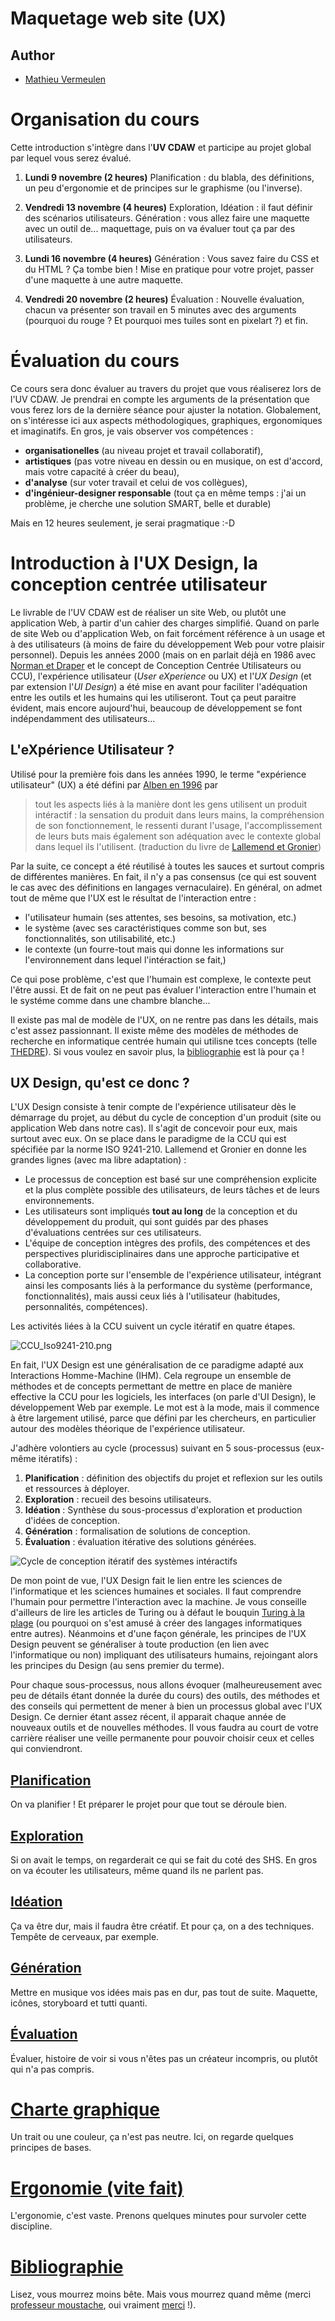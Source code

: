 # Maquetage web site (UX)

## Author
* [Mathieu Vermeulen](https://sites.google.com/view/mathieuvermeulen/)

# Organisation du cours
Cette introduction s'intègre dans l'**UV CDAW** et participe au projet global par lequel vous serez évalué.
1. **Lundi 9 novembre (2 heures)** Planification : du blabla, des définitions, un peu d'ergonomie et de principes sur le graphisme (ou l'inverse).

2. **Vendredi 13 novembre (4 heures)** Exploration, Idéation : il faut définir des scénarios utilisateurs. Génération : vous allez faire une maquette avec un outil de... maquettage, puis on va évaluer tout ça par des utilisateurs.
3. **Lundi 16 novembre (4 heures)** Génération : Vous savez faire du CSS et du HTML ? Ça tombe bien ! Mise en pratique pour votre projet, passer d'une maquette à une autre maquette.
4. **Vendredi 20 novembre (2 heures)** Évaluation : Nouvelle évaluation, chacun va présenter son travail en 5 minutes avec des arguments (pourquoi du rouge ? Et pourquoi mes tuiles sont en pixelart ?) et fin.

# Évaluation du cours
Ce cours sera donc évaluer au travers du projet que vous réaliserez lors de l'UV CDAW. Je prendrai en compte les arguments de la présentation que vous ferez lors de la dernière séance pour ajuster la notation. Globalement, on s'intéresse ici aux aspects méthodologiques, graphiques, ergonomiques et imaginatifs. En gros, je vais observer vos compétences : 
* **organisationelles** (au niveau projet et travail collaboratif), 
* **artistiques** (pas votre niveau en dessin ou en musique, on est d'accord, mais votre capacité à créer du beau), 
* **d'analyse** (sur voter travail et celui de vos collègues),
* **d'ingénieur-designer responsable** (tout ça en même temps : j'ai un problème, je cherche une solution SMART, belle et durable)

Mais en 12 heures seulement, je serai pragmatique :-D

# Introduction à l'UX Design, la conception centrée utilisateur
Le livrable de l'UV CDAW est de réaliser un site Web, ou plutôt une application Web, à partir d'un cahier des charges simplifié. Quand on parle de site Web ou d'application Web, on fait forcément référence à un usage et à des utilisateurs (à moins de faire du développement Web pour votre plaisir personnel). Depuis les années 2000 (mais on en parlait déjà en 1986 avec [Norman et Draper](https://dl.acm.org/doi/book/10.5555/576915) et le concept de Conception Centrée Utilisateurs ou CCU), l'expérience utilisateur (*User eXperience* ou UX) et l'*UX Design* (et par extension l'*UI Design*) a été mise en avant pour faciliter l'adéquation entre les outils et les humains qui les utiliseront. Tout ça peut paraitre évident, mais encore aujourd'hui, beaucoup de développement se font indépendamment des utilisateurs...

## L'eXpérience Utilisateur ?
Utilisé pour la première fois dans les années 1990, le terme "expérience utilisateur" (UX) a été défini par [Alben en 1996](https://dl.acm.org/doi/pdf/10.1145/235008.235010?casa_token=r4PsECmEGS8AAAAA:zZuL0kxKesVwqE-beAa7oKDI7RCWPhlvSbKg8C5aSfmU7bn65QlmVj7a8aKMqBkVxK42QiwlvVrbFg) par 
> tout les aspects liés à la manière dont les gens utilisent un produit intéractif : la sensation du produit dans leurs mains, la compréhension de son fonctionnement, le ressenti durant l'usage, l'accomplissement de leurs buts mais également son adéquation avec le contexte global dans lequel ils l'utilisent. (traduction du livre de [Lallemend et Gronier](bibliographie.md))

Par la suite, ce concept a été réutilisé à toutes les sauces et surtout compris de différentes manières. En fait, il n'y a pas consensus (ce qui est souvent le cas avec des définitions en langages vernaculaire). En général, on admet tout de même que l'UX est le résultat de l'interaction entre :
* l'utilisateur humain (ses attentes, ses besoins, sa motivation, etc.)
* le système (avec ses caractéristiques comme son but, ses fonctionnalités, son utilisabilité, etc.)
* le contexte (un fourre-tout mais qui donne les informations sur l'environnement dans lequel l'intéraction se fait,)

Ce qui pose problème, c'est que l'humain est complexe, le contexte peut l'être aussi. Et de fait on ne peut pas évaluer l'interaction entre l'humain et le systéme comme dans une chambre blanche...

Il existe pas mal de modèle de l'UX, on ne rentre pas dans les détails, mais c'est assez passionnant. Il existe même des modèles de méthodes de recherche en informatique centrée humain qui utilisne tces concepts (telle [THEDRE](http://thedre.imag.fr)). Si vous voulez en savoir plus, la [bibliographie](bibliographie.md) est là pour ça !

## UX Design, qu'est ce donc ?
L'UX Design consiste à tenir compte de l'expérience utilisateur dès le démarrage du projet, au début du cycle de conception d'un produit (site ou application Web dans notre cas). Il s'agit de concevoir pour eux, mais surtout avec eux. On se place dans le paradigme de la CCU qui est spécifiée par la norme ISO 9241-210. Lallemend et Gronier en donne les grandes lignes (avec ma libre adaptation) :
* Le processus de conception est basé sur une compréhension explicite et la plus complète possible des utilisateurs, de leurs tâches et de leurs environnements.
* Les utilisateurs sont impliqués **tout au long** de la conception et du développement du produit, qui sont guidés par des phases d'évaluations centrées sur ces utilisateurs.
* L'équipe de conception intègres des profils, des compétences et des perspectives pluridisciplinaires dans une approche participative et collaborative.
* La conception porte sur l'ensemble de l'expérience utilisateur, intégrant ainsi les composants liés à la performance du système (performance, fonctionnalités), mais aussi ceux liés à l'utilisateur (habitudes, personnalités, compétences).

Les activités liées à la CCU suivent un cycle itératif en quatre étapes.

![CCU_Iso9241-210.png](resources/CCU_Iso9241-210.png)

En fait, l'UX Design est une généralisation de ce paradigme adapté aux Interactions Homme-Machine (IHM). Cela regroupe un ensemble de méthodes et de concepts permettant de mettre en place de manière effective la CCU pour les logiciels, les interfaces (on parle d'UI Design), le développement Web par exemple. Le mot est à la mode, mais il commence à être largement utilisé, parce que défini par les chercheurs, en particulier autour des modèles théorique de l'expérience utilisateur.

J'adhère volontiers au cycle (processus) suivant en 5 sous-processus (eux-même itératifs) :
1. **Planification** : définition des objectifs du projet et reflexion sur les outils et ressources à déployer.
2. **Exploration** : recueil des besoins utilisateurs.
3. **Idéation** : Synthèse du sous-processus d'exploration et production d'idées de conception.
4. **Génération** : formalisation de solutions de conception.
5. **Évaluation** : évaluation itérative des solutions générées.

![Cycle de conception itératif des systèmes intéractifs](resources/cycle_UX_lallemand_gronier_2018.png)

De mon point de vue, l'UX Design fait le lien entre les sciences de l'informatique et les sciences humaines et sociales. Il faut comprendre l'humain pour permettre l'interaction avec la machine. Je vous conseille d'ailleurs de lire les articles de Turing ou à défaut le bouquin [Turing à la plage](https://www.dunod.com/sciences-techniques/turing-plage-intelligence-artificielle-dans-un-transat) (ou pourquoi on s'est amusé à créer des langages informatiques entre autres). Néanmoins et d'une façon générale, les principes de l'UX Design peuvent se généraliser à toute production (en lien avec l'informatique ou non) impliquant des utilisateurs humains, rejoingant alors les principes du Design (au sens premier du terme).

Pour chaque sous-processus, nous allons évoquer (malheureusement avec peu de détails étant donnée la durée du cours) des outils, des méthodes et des conseils qui permettent de mener à bien un processus global avec l'UX Design. Ce dernier étant assez récent, il apparait chaque année de nouveaux outils et de nouvelles méthodes. Il vous faudra au court de votre carrière réaliser une veille permanente pour pouvoir choisir ceux et celles qui conviendront.

## [Planification](planification.md) 
On va planifier ! Et préparer le projet pour que tout se déroule bien.

## [Exploration](exploration.md)
Si on avait le temps, on regarderait ce qui se fait du coté des SHS. En gros on va écouter les utilisateurs, même quand ils ne parlent pas.

## [Idéation](ideation.md)
Ça va être dur, mais il faudra être créatif. Et pour ça, on a des techniques. Tempête de cerveaux, par exemple.

## [Génération](generation.md)
Mettre en musique vos idées mais pas en dur, pas tout de suite. Maquette, icônes, storyboard et tutti quanti.

## [Évaluation](evaluation.md)
Évaluer, histoire de voir si vous n'êtes pas un créateur incompris, ou plutôt qui n'a pas compris.

# [Charte graphique](graphique.md)
Un trait ou une couleur, ça n'est pas neutre. Ici, on regarde quelques principes de bases.

# [Ergonomie (vite fait)](ergonomie.md)
L'ergonomie, c'est vaste. Prenons quelques minutes pour survoler cette discipline.

# [Bibliographie](bibliographie.md)
Lisez, vous mourrez moins bête. Mais vous mourrez quand même (merci [professeur moustache](http://tumourrasmoinsbete.blogspot.com/), oui vraiment [merci](https://www.arte.tv/fr/videos/RC-014384/tu-mourras-moins-bete/) !).
